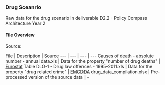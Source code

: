 ### Drug Sceanrio

Raw data for the drug scenario in deliverable D2.2 - Policy Compass Architecture Year 2

#### File Overview




Source:


 File | Description | Source
 --- | --- | --- | ---
Causes of death - absolute number - annual data.xls | Data for the property "number of drug deaths" |  [Eurostat](http://appsso.eurostat.ec.europa.eu/nui/show.do?query=BOOKMARK_DS-063189_QID_3DAE9910_UID_-3F171EB0&layout=TIME,C,X,0;GEO,L,Y,0;UNIT,L,Z,0;SEX,L,Z,1;AGE,L,Z,2;ICD10,L,Z,3;INDICATORS,C,Z,4;&zSelection=DS-063189INDICATORS,OBS_FLAG;DS-063189ICD10,A-R_V-Y;DS-063189SEX,T;DS-063189AGE,TOTAL;DS-063189UNIT,NBR;&rankName1=ICD10_1_2_-1_2&rankName2=UNIT_1_2_-1_2&rankName3=AGE_1_2_-1_2&rankName4=INDICATORS_1_2_-1_2&rankName5=SEX_1_2_-1_2&rankName6=TIME_1_0_0_0&rankName7=GEO_1_2_0_1&sortC=ASC_-1_FIRST&rStp=&cStp=&rDCh=&cDCh=&rDM=true&cDM=true&footnes=false&empty=false&wai=false&time_mode=NONE&time_most_recent=false&lang=EN&cfo=%23%23%23%2C%23%23%23.%23%23%23)
Table DLO-1 - Drug law offences - 1995–2011.xls | Data for the property "drug related crime" | [EMCDDA](http://www.emcdda.europa.eu/stats13#display:/stats13/dlotab1a.)
drug_data_compilation.xlsx | Pre-processed version of the source data | - 
